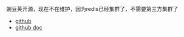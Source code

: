 
豌豆荚开源，现在不在维护，因为redis已经集群了，不需要第三方集群了

- [github](https://github.com/CodisLabs/codis)
- [github doc](https://github.com/CodisLabs/codis/blob/release3.2/doc/tutorial_zh.md)